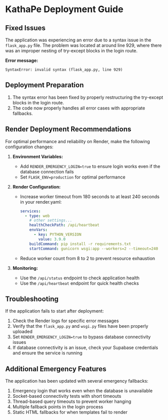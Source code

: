 # KathaPe Deployment Guide

## Fixed Issues

The application was experiencing an error due to a syntax issue in the `flask_app.py` file. The problem was located at around line 929, where there was an improper nesting of try-except blocks in the login route.

**Error message:**
```
SyntaxError: invalid syntax (flask_app.py, line 929)
```

## Deployment Preparation

1. The syntax error has been fixed by properly restructuring the try-except blocks in the login route.
2. The code now properly handles all error cases with appropriate fallbacks.

## Render Deployment Recommendations

For optimal performance and reliability on Render, make the following configuration changes:

1. **Environment Variables:**
   - Add `RENDER_EMERGENCY_LOGIN=true` to ensure login works even if the database connection fails
   - Set `FLASK_ENV=production` for optimal performance

2. **Render Configuration:**
   - Increase worker timeout from 180 seconds to at least 240 seconds in your render.yaml:
     ```yaml
     services:
       - type: web
         # other settings...
         healthCheckPath: /api/heartbeat
         envVars:
           - key: PYTHON_VERSION
             value: 3.9.0
         buildCommand: pip install -r requirements.txt
         startCommand: gunicorn wsgi:app --workers=2 --timeout=240
     ```
   - Reduce worker count from 8 to 2 to prevent resource exhaustion

3. **Monitoring:**
   - Use the `/api/status` endpoint to check application health
   - Use the `/api/heartbeat` endpoint for quick health checks

## Troubleshooting

If the application fails to start after deployment:

1. Check the Render logs for specific error messages
2. Verify that the `flask_app.py` and `wsgi.py` files have been properly uploaded
3. Set `RENDER_EMERGENCY_LOGIN=true` to bypass database connectivity issues
4. If database connectivity is an issue, check your Supabase credentials and ensure the service is running

## Additional Emergency Features

The application has been updated with several emergency fallbacks:

1. Emergency login that works even when the database is unavailable
2. Socket-based connectivity tests with short timeouts
3. Thread-based query timeouts to prevent worker hanging
4. Multiple fallback points in the login process
5. Static HTML fallbacks for when templates fail to render 